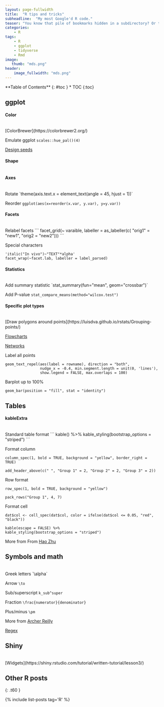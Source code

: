```yaml
---
layout: page-fullwidth
title:  "R tips and tricks"
subheadline:  "My most Google'd R code."
teaser: "You know that pile of bookmarks hidden in a subdirectory? Or those pages Google reminds you that you 'visited many times'? Here, I collect all that code in one place. It's mostly for me but if you find it useful, go for it!"
categories:
    - R
tags:
    - R
    - ggplot
    - tidyverse
    - Rmd
image:
   thumb: "mds.png"
header:
    image_fullwidth: "mds.png"
---
```

<div class="panel radius" markdown="1">
**Table of Contents**
{: #toc }
*  TOC
{:toc}
</div>

## ggplot

#### Color
<br>
[ColorBrewer](https://colorbrewer2.org/)

Emulate ggplot `scales::hue_pal()(4)`

[Design seeds](https://www.design-seeds.com/)

#### Shape

<img class="t60" src="{{ site.urlimg }}ggplot2-shape-identity.png" alt="">

#### Axes
<br>
Rotate `theme(axis.text.x = element_text(angle = 45, hjust = 1))`

Reorder `ggplot(aes(x=reorder(x.var, y.var), y=y.var))`

#### Facets
<br>
Relabel facets
```
facet_grid(~ varaible, labeller = as_labeller(c( "orig1" = "new1", "orig2 = "new2")))
```

Special characters 
```
'italic("In vivo")~"TEXT"*alpha'
facet_wrap(~facet.lab, labeller = label_parsed)
```

#### Statistics
<br>
Add summary statistic `stat_summary(fun="mean", geom="crossbar")`

Add P-value `stat_compare_means(method="wilcox.test")`

#### Specific plot types
<br>
[Draw polygons around points](https://luisdva.github.io/rstats/Grouping-points/)

[Flowcharts](https://rich-iannone.github.io/DiagrammeR/graphs.html#node-edge-data-frames)

[Networks](https://rpubs.com/updragon/ggraph_tricks)

Label all points
```
geom_text_repel(aes(label = rowname), direction = "both",
                nudge_x = -0.4, min.segment.length = unit(0, 'lines'),
                show.legend = FALSE, max.overlaps = 100)
```

Barplot up to 100%
```
geom_bar(position = "fill", stat = "identity")
```

## Tables

#### kableExtra
<br>
Standard table format
```
kable() %>%
kable_styling(bootstrap_options = "striped")
```

Format column
```
column_spec(1, bold = TRUE, background = "yellow", border_right = TRUE)

add_header_above(c(" ", "Group 1" = 2, "Group 2" = 2, "Group 3" = 2))
```

Row format
```
row_spec(1, bold = TRUE, background = "yellow")

pack_rows("Group 1", 4, 7)
```

Format cell
```
dat$col <- cell_spec(dat$col, color = ifelse(dat$col <= 0.05, "red", "black"))

kable(escape = FALSE) %>%
kable_styling(bootstrap_options = "striped")
```

More from From [Hao Zhu](https://cran.r-project.org/web/packages/kableExtra/vignettes/awesome_table_in_html.html)

## Symbols and math
<br>
Greek letters `\alpha`

Arrow `\to`

Sub/superscript `k_sub^super`

Fraction `\frac{numerator}{denominator}`

Plus/minus `\pm`

More from [Archer Reilly](http://csrgxtu.github.io/2015/03/20/Writing-Mathematic-Fomulars-in-Markdown/)

[Regex](https://cheatography.com/davechild/cheat-sheets/regular-expressions/)

## Shiny
<br>
[Widgets](https://shiny.rstudio.com/tutorial/written-tutorial/lesson3/)

## Other R posts
{: .t60 }

{% include list-posts tag='R' %}